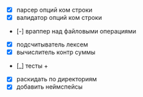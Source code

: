- [x]  парсер опций ком строки
- [x] валидатор опций ком строки
- [-] враппер над файловыми операциями
- [x] подсчитыватель лексем
- [x] вычислитель контр суммы
- [_] тесты +
- [x] раскидать по директориям
- [x] добавить неймспейсы